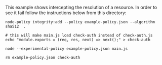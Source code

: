 This example shows intercepting the resolution of a resource. In order to see it fail follow the instructions below from this directory:

```console
node-policy integrity:add --policy example-policy.json --algorithm sha512  .

# this will make main.js load check-auth instead of check-auth.js
echo "module.exports = (req, res, next) => next();" > check-auth

node --experimental-policy example-policy.json main.js

rm example-policy.json check-auth
```
